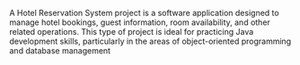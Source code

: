 A Hotel Reservation System project is a software application designed to manage hotel bookings, guest information, room availability, and other related operations. This type of project is ideal for practicing Java development skills, particularly in the areas of object-oriented programming and database management
